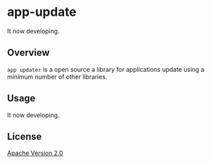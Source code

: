 # app-update
It now developing.
## Overview
`app updater` is a open source a library for applications update using a minimum number of other libraries.
## Usage
It now developing.
## License
[Apache Version 2.0](http://www.apache.org/licenses/LICENSE-2.0.html)